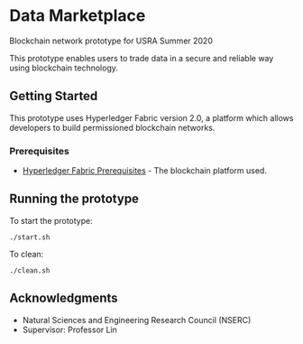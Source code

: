 # Data Marketplace

Blockchain network prototype for USRA Summer 2020

This prototype enables users to trade data in a secure and reliable way using blockchain technology.

## Getting Started

This prototype uses Hyperledger Fabric version 2.0, a platform which allows developers to build permissioned blockchain networks.

### Prerequisites

* [Hyperledger Fabric Prerequisites](https://hyperledger-fabric.readthedocs.io/en/release-2.0/prereqs.html) - The blockchain platform used.

## Running the prototype

To start the prototype:

```
./start.sh
```

To clean:

```
./clean.sh
```

## Acknowledgments

* Natural Sciences and Engineering Research Council (NSERC)
* Supervisor: Professor Lin
